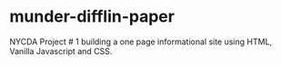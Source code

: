 # munder-difflin-paper
NYCDA Project # 1 building a one page informational site using HTML, Vanilla Javascript and CSS.
